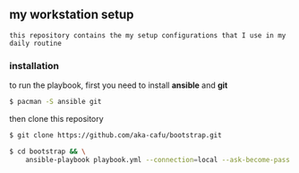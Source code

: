 ## my workstation setup

```
this repository contains the my setup configurations that I use in my daily routine
```

### installation


to run the playbook, first you need to install **ansible** and **git**

```bash
$ pacman -S ansible git
```
then clone this repository

```bash
$ git clone https://github.com/aka-cafu/bootstrap.git
```
```bash
$ cd bootstrap && \
    ansible-playbook playbook.yml --connection=local --ask-become-pass
```